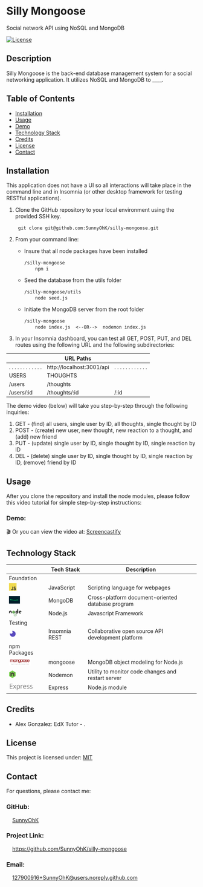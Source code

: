 # Silly Mongoose
Social network API using NoSQL and MongoDB

[![License](https://img.shields.io/badge/License-MIT-yellow.svg)](https://choosealicense.com/licenses/mit) 


## Description
Silly Mongoose is the back-end database management system for a social networking application. It utilizes NoSQL and MongoDB to ____.

## Table of Contents

- [Installation](#installation)
- [Usage](#usage)
- [Demo](#demo)
- [Technology Stack](#technology-stack)
- [Credits](#credits)
- [License](#license)
- [Contact](#contact)

## Installation

This application does not have a UI so all interactions will take place in the command line and in Insomnia (or other desktop framework for testing RESTful applications). 
1. Clone the GitHub repository to your local environment using the provided SSH key.

        git clone git@github.com:SunnyOhK/silly-mongoose.git


2. From your command line:
    - Insure that all node packages have been installed

          /silly-mongoose
              npm i
    - Seed the database from the utils folder
    
          /silly-mongoose/utils
              node seed.js
            
    - Initiate the MongoDB server from the root folder

          /silly-mongoose
              node index.js  <--OR-->  nodemon index.js

3. In your Insomnia dashboard, you can test all GET, POST, PUT, and DEL routes using the following URL and the following subdirectories:


|  | URL Paths |  | 
| ---- | --- | --- | 
| . . . . . . . . . . . . | http://localhost:3001/api | . . . . . . . . . . . . | 
| USERS | THOUGHTS |  |
| /users | /thoughts |  |
| /users/:id | /thoughts/:id | /:id |


The demo video (below) will take you step-by-step through the following inquiries:
1. GET - (find) all users, single user by ID, all thoughts, single thought by ID 
2. POST - (create) new user, new thought, new reaction to a thought, and (add) new friend
3. PUT - (update) single user by ID, single thought by ID, single reaction by ID
4. DEL - (delete) single user by ID, single thought by ID, single reaction by ID, (remove) friend by ID

## Usage 

After you clone the repository and install the node modules, please follow this video tutorial for simple step-by-step instructions:

### Demo:





🎬 Or you can view the video at: [Screencastify]()

## Technology Stack

|  | Tech Stack | Description |
| ---- | --- | --- |
| Foundation |  |  |
| <img height="20px" src="assets/jsIcon.png"> | JavaScript | Scripting language for webpages |
| <img height="20px" src="assets/mongoIcon.png"> | MongoDB | Cross-platform document-oriented database program |
| <img height="20px" src="assets/nodeIcon.png"> | Node.js | Javascript Framework |
| Testing |  |  |
| <img height="20px" src="assets/insomniaIcon.png"> | Insomnia REST | Collaborative open source API development platform |
| npm Packages |  |  |
| <img height="20px" src="assets/mongooseIcon.png"> | mongoose | MongoDB object modeling for Node.js |
| <img height="20px" src="assets/nodemon-icon.png"> | Nodemon | Utility to monitor code changes and restart server |
| <img height="20px" src="assets/expressJsIcon.png"> | Express | Node.js module |


## Credits

- Alex Gonzalez: EdX Tutor - .


## License
This project is licensed under: [MIT](https://choosealicense.com/licenses/mit/)
<br>

## Contact

For questions, please contact me:

### GitHub: 
  &nbsp;&nbsp;&nbsp; [SunnyOhK](https://github.com/SunnyOhK)
### Project Link: 
  &nbsp;&nbsp;&nbsp; https://github.com/SunnyOhK/silly-mongoose
### Email: 
  &nbsp;&nbsp;&nbsp; 127900916+SunnyOhK@users.noreply.github.com
